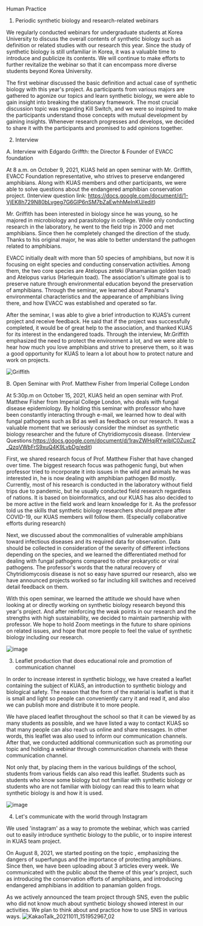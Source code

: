 Human Practice

1. Periodic synthetic biology and research-related webinars

We regularly conducted webinars for undergraduate students at Korea University to discuss the overall contents of synthetic biology such as definition or related studies with our research this year. Since the study of synthetic biology is still unfamiliar in Korea, it was a valuable time to introduce and publicize its contents. We will continue to make efforts to further revitalize the webinar so that it can encompass more diverse students beyond Korea University.


The first webinar discussed the basic definition and actual case of synthetic biology with this year's project. As participants from various majors are gathered to agonize our topics and learn synthetic biology, we were able to gain insight into breaking the stationary framework. The most crucial discussion topic was regarding Kill Switch, and we were so inspired to make the participants understand those concepts with mutual development by gaining insights. Whenever research progresses and develops, we decided to share it with the participants and promised to add opinions together.


2. Interview

A. Interview with Edgardo Griffth: the Director & Founder of EVACC foundation

At 8 a.m. on October 9, 2021, KUAS held an open seminar with Mr. Griffith, EVACC Foundation representative, who strives to preserve endangered amphibians. Along with KUAS members and other participants, we were able to solve questions about the endangered amphibian conservation project.
(Interview question link: https://docs.google.com/document/d/1-VjEK8h729N80bLvgeg7G6GlP6nSM7bZaEwhhMeInKU/edit) 

Mr. Griffith has been interested in biology since he was young, so he majored in microbiology and parasitology in college. While only conducting research in the laboratory, he went to the field trip in 2000 and met amphibians. Since then he completely changed the direction of the study. Thanks to his original major, he was able to better understand the pathogen related to amphibians. 

EVACC initially dealt with more than 50 species of amphibians, but now it is focusing on eight species and conducting conservation activities. Among them, the two core species are Atelopus zeteki (Panamanian golden toad) and Atelopus varius (Harlequin toad). The association's ultimate goal is to preserve nature through environmental education beyond the preservation of amphibians. Through the seminar, we learned about Panama's environmental characteristics and the appearance of amphibians living there, and how EVACC was established and operated so far. 

After the seminar, I was able to give a brief introduction to KUAS’s current project and receive feedback. He said that if the project was successfully completed, it would be of great help to the association, and thanked KUAS for its interest in the endangered toads.
Through the interview, Mr.Griffith emphasized the need to protect the environment a lot, and we were able to hear how much you love amphibians and strive to preserve them, so it was a good opportunity for KUAS to learn a lot about how to protect nature and work on projects.

![Griffith](https://user-images.githubusercontent.com/87228507/137613391-5718d855-1a1b-45ca-a192-98bcd58d1020.jpg)


B. Open Seminar with Prof. Matthew Fisher from Imperial College London

At 5:30p.m on October 15, 2021, KUAS held an open seminar with Prof. Matthew Fisher from Imperial College London, who deals with fungal disease epidemiology. By holding this seminar with professor who have been constantly interacting through e-mail, we learned how to deal with fungal pathogens such as Bd as well as feedback on our research. It was a valuable moment that we seriously consider the mindset as synthetic biology researcher and the future of Chytridiomycosis disease. (Interview Questions:https://docs.google.com/document/d/1ravZWHqjRYwiblC0ZuxcZ_QzqVWbFrS9xuQ4K9LvbDg/edit)	

First, we shared research focus of Prof. Matthew Fisher that have changed over time. The biggest research focus was pathogenic fungi, but when professor tried to incorporate it into issues in the wild and animals he was interested in, he is now dealing with amphibian pathogen Bd mostly. Currently, most of his research is conducted in the laboratory without field trips due to pandemic, but he usually conducted field research regardless of nations. It is based on bioinformatics, and our KUAS has also decided to be more active in the field work and learn knowledge for it. As the professor told us the skills that synthetic biology researchers should prepare after COVID-19, our KUAS members will follow them. (Especially collaborative efforts during research)

Next, we discussed about the commonalities of vulnerable amphibians toward infectious diseases and its required data for observation. Data should be collected in consideration of the severity of different infections depending on the species, and we learned the differentiated method for dealing with fungal pathogens compared to other prokaryotic or viral pathogens. The professor's words that the natural recovery of Chytridiomycosis disease is not so easy have spurred our research, also we have announced projects worked so far including kill switches and received detail feedback on them.

With this open seminar, we learned the attitude we should have when looking at or directly working on synthetic biology research beyond this year's project. And after reinforcing the weak points in our research and the strengths with high sustainability, we decided to maintain partnership with professor. We hope to hold Zoom meetings in the future to share opinions on related issues, and hope that more people to feel the value of synthetic biology including our research.

![image](https://user-images.githubusercontent.com/87228507/137613467-b5f54f8f-b4fb-4000-8128-0f559c52d0d3.png)


3. Leaflet production that does educational role and promotion of communication channel 

In order to increase interest in synthetic biology, we have created a leaflet containing the subject of KUAS, an introduction to synthetic biology and biological safety. The reason that the form of the material is leaflet is that it is small and light so people can conveniently carry it and read it, and also we can publish more and distribute it to more people.

We have placed leaflet throughout the school so that it can be viewed by as many students as possible, and we have listed a way to contact KUAS so that many people can also reach us online and share messages. In other words, this leaflet was also used to inform our communication channels. After that, we conducted additional communication such as promoting our topic and holding a webinar through communication channels with these communication channel. 

Not only that, by placing them in the various buildings of the school, students from various fields can also read this leaflet. Students such as students who know some biology but not familiar with synthetic biology or students who are not familiar with biology can read this to learn what synthetic biology is and how it is used. 

![image](https://user-images.githubusercontent.com/87228507/137613567-308f2132-a34f-416e-be65-2511cf1575a1.png)

4. Let's communicate with the world through Instagram

We used 'instagram' as a way to promote the webinar, which was carried out to easily introduce synthetic biology to the public, or to inspire interest in KUAS team project.

On August 8, 2021, we started posting on the topic <panamian golden frogs are threatened by superfungus>, emphasizing the dangers of superfungus and the importance of protecting amphibians. Since then, we have been uploading about 3 articles every week. We communicated with the public about the theme of this year's project, such as introducing the conservation efforts of amphibians, and introducing endangered amphibians in addition to panamian golden frogs.

  As we actively announced the team project through SNS, even the public who did not know much about synthetic biology showed interest in our activities. We plan to think about and practice how to use SNS in various ways.
  ![KakaoTalk_20211011_151952967_02](https://user-images.githubusercontent.com/87192944/136742093-34280851-ca2f-4501-b742-c00ea00ad43c.jpg)


